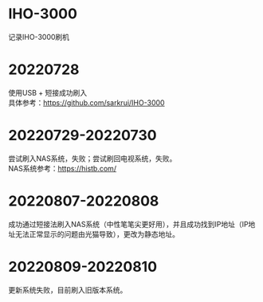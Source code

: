# IHO-3000
记录IHO-3000刷机
# 20220728
使用USB + 短接成功刷入  
具体参考：https://github.com/sarkrui/IHO-3000
# 20220729-20220730
尝试刷入NAS系统，失败；尝试刷回电视系统，失败。  
NAS系统参考：https://histb.com/
# 20220807-20220808
成功通过短接法刷入NAS系统（中性笔笔尖更好用），并且成功找到IP地址（IP地址无法正常显示的问题由光猫导致），更改为静态地址。
# 20220809-20220810
更新系统失败，目前刷入旧版本系统。  
